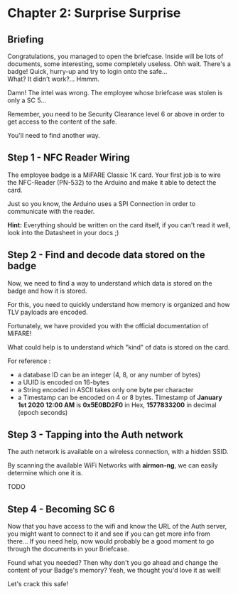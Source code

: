 # Chapter 2: Surprise Surprise

## Briefing

Congratulations, you managed to open the briefcase.
Inside will be lots of documents, some interesting, some completely useless.
Ohh wait. There's a badge! Quick, hurry-up and try to login onto the safe...  
What? It didn't work?... Hmmm.

Damn! The intel was wrong. The employee whose briefcase was stolen is only a SC 5...

Remember, you need to be Security Clearance level 6 or above in order to get access to the content of the safe.

You'll need to find another way.


## Step 1 - NFC Reader Wiring

The employee badge is a MiFARE Classic 1K card. Your first job is to wire the NFC-Reader (PN-532) to the Arduino and make it able to detect the card.

Just so you know, the Arduino uses a SPI Connection in order to communicate with the reader.

**Hint:** Everything should be written on the card itself, if you can't read it well, look into the Datasheet in your docs ;)

## Step 2 - Find and decode data stored on the badge

Now, we need to find a way to understand which data is stored on the badge and how it is stored.

For this, you need to quickly understand how memory is organized and how TLV payloads are encoded.

Fortunately, we have provided you with the official documentation of MiFARE!

What could help is to understand which "kind" of data is stored on the card.

For reference :
 * a database ID can be an integer (4, 8, or any number of bytes)
 * a UUID is encoded on 16-bytes
 * a String encoded in ASCII takes only one byte per character
 * a Timestamp can be encoded on 4 or 8 bytes. Timestamp of **January 1st 2020 12:00 AM** is **0x5E0BD2F0** in Hex, **1577833200** in decimal (epoch seconds)

## Step 3 - Tapping into the Auth network

The auth network is available on a wireless connection, with a hidden SSID.

By scanning the available WiFi Networks with **airmon-ng**, we can easily determine which one it is.

TODO


## Step 4 - Becoming SC 6

Now that you have access to the wifi and know the URL of the Auth server, you might want to connect to it and see if you can get more info from there... If you need help, now would probably be a good moment to go through the documents in your Briefcase.

Found what you needed? Then why don't you go ahead and change the content of your Badge's memory?
Yeah, we thought you'd love it as well!

Let's crack this safe!

